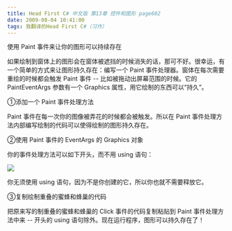 ```yaml
---
title: Head First C# 中文版 第13章 控件和图形 page602
date: 2009-08-04 10:41:00
tags: 我翻译的Head First C#（习作）
---
```

使用  Paint  事件来让你的图形可以持续存在

如果绘制到窗体上的图形会在窗体被遮挡的时候消失的话，那可不好。很幸运，有一个简单的方式来让图形持久存在：编写一个  Paint
事件处理器。窗体在每次需要重绘的时候都会触发  Paint  事件  \--  比如被拖动出屏幕范围的时候。它的  PaintEventArgs
参数有一个  Graphics  属性，用它绘制的东西可以“持久”。

①添加一个  Paint  事件处理方法

Paint  事件在每一次你的图像被弄花的时候都会被触发。所以在  Paint  事件处理方法内部编写绘制的代码可以使得绘制的图形持久存在。

②使用  Paint  事件的  EventArgs  的  Graphics  对象

你的事件处理方法可以如下开头，而不用  using  语句：

![](https://p-blog.csdn.net/images/p_blog_csdn_net/cuipengfei1/EntryImages/20090804/2009-08-04_10-33-20.jpg)

你无须使用  using  语句，因为不是你创建的它，所以你也就不需要释放它。

③复制绘制重叠的蜜蜂和蜂巢的代码

把原来写的制重叠的蜜蜂和蜂巢的  Click  事件的代码复制粘贴到  Paint  事件处理方法中来  \--  开头的  using
语句除外。现在运行程序，图形可以持久存在了！



